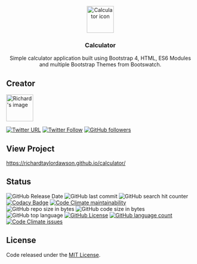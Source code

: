<p align="center">
  <a href="https://richardtaylordawson.github.io/calculator/">
    <img src="http://icons.iconarchive.com/icons/iconsmind/outline/256/Calculator-icon.png" alt="Calculator icon" width=72 height=72>
  </a>

  <h3 align="center">Calculator</h3>

  <p align="center">
    Simple calculator application built using Bootstrap 4, HTML, ES6 Modules and multiple Bootstrap Themes from Bootswatch.
  </p>
</p>

## Creator

<img src="https://twitter.com/richard_codes/profile_image?size=original" alt="Richard's image" width=72 height=72>

[![Twitter URL](https://img.shields.io/twitter/url/http/shields.io.svg?style=social)](https://twitter.com/intent/tweet?text=@richard_codes)
[![Twitter Follow](https://img.shields.io/twitter/follow/richard_codes.svg?label=Follow&style=social)](https://twitter.com/intent/follow?screen_name=richard_codes)
[![GitHub followers](https://img.shields.io/github/followers/richardtaylordawson.svg?label=Follow&style=social)](https://github.com/richardtaylordawson/)

## View Project
<https://richardtaylordawson.github.io/calculator/>

## Status

![GitHub Release Date](https://img.shields.io/github/release-date/richardtaylordawson/calculator.svg)
![GitHub last commit](https://img.shields.io/github/last-commit/richardtaylordawson/calculator.svg)
![GitHub search hit counter](https://img.shields.io/github/search/richardtaylordawson/calculator/goto.svg)
[![Codacy Badge](https://api.codacy.com/project/badge/Grade/02ee35b7c3e14b6da802677e73fbdb32)](https://www.codacy.com/app/richardtaylordawson/calculator?utm_source=github.com&amp;utm_medium=referral&amp;utm_content=richardtaylordawson/calculator&amp;utm_campaign=Badge_Grade)
[![Code Climate maintainability](https://img.shields.io/codeclimate/maintainability/richardtaylordawson/calculator.svg)](https://codeclimate.com/github/richardtaylordawson/calculator/progress/maintainability)
![GitHub repo size in bytes](https://img.shields.io/github/repo-size/richardtaylordawson/calculator.svg)
![GitHub code size in bytes](https://img.shields.io/github/languages/code-size/richardtaylordawson/calculator.svg)
![GitHub top language](https://img.shields.io/github/languages/top/richardtaylordawson/calculator.svg)
[![GitHub License](https://img.shields.io/github/license/mashape/apistatus.svg)](https://github.com/richardtaylordawson/calculator/blob/master/LICENSE)
[![GitHub language count](https://img.shields.io/github/languages/count/richardtaylordawson/calculator.svg)](https://github.com/richardtaylordawson/calculator/)
[![Code Climate issues](https://img.shields.io/codeclimate/issues/richardtaylordawson/calculator.svg)](https://codeclimate.com/github/richardtaylordawson/calculator/issues)

## License

Code released under the [MIT License](https://github.com/richardtaylordawson/calculator/blob/master/LICENSE).
